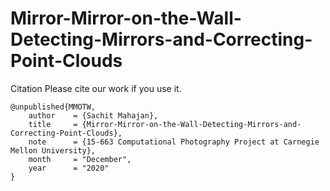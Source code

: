 # Mirror-Mirror-on-the-Wall-Detecting-Mirrors-and-Correcting-Point-Clouds

Citation
Please cite our work if you use it.
```
@unpublished{MMOTW,
    author    = {Sachit Mahajan},
    title     = {Mirror-Mirror-on-the-Wall-Detecting-Mirrors-and-Correcting-Point-Clouds},
    note      = {15-663 Computational Photography Project at Carnegie Mellon University},
    month     = "December",
    year      = "2020"
}
```
